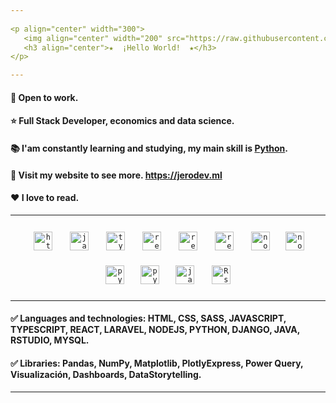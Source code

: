 ```yaml
---
                                                                                                                             
<p align="center" width="300">
   <img align="center" width="200" src="https://raw.githubusercontent.com/TheHakoDrako/thehakodrako.github.io/main/images/me.png" />
   <h3 align="center">★  ¡Hello World!  ★</h3>
</p>

---
```


#### 💼 Open to work.
#### ⭐ Full Stack Developer, economics and data science.
#### 📚 I'am constantly learning and studying, my main skill is [Python](https://www.python.org/).
#### 📃 Visit my website to see more. https://jerodev.ml
#### ❤️ I love to read.

---

<p align="center">
  <code><img title="HTML" height="30" alt="html" HSPACE="12" VSPACE="12" src="https://raw.githubusercontent.com/TheHakoDrako/thehakodrako.github.io/main/images/html.png"></code>
  <code><img title="JAVASCRIPT" height="30" alt="javascript" HSPACE="12" VSPACE="12" src="https://raw.githubusercontent.com/TheHakoDrako/thehakodrako.github.io/main/images/javascript.png"></code>
  <code><img title="TYPESCRIPT" height="30" alt="typescript" HSPACE="12" VSPACE="12" src="https://raw.githubusercontent.com/TheHakoDrako/thehakodrako.github.io/main/images/typescript.png"></code>
  <code><img title="REACT" height="30" alt="react" HSPACE="12" VSPACE="12" src="https://raw.githubusercontent.com/TheHakoDrako/thehakodrako.github.io/main/images/react.png"></code>
  <code><img title="GIT" height="30" alt="react" HSPACE="12" VSPACE="12" src="https://raw.githubusercontent.com/TheHakoDrako/thehakodrako.github.io/main/images/git.png"></code>
  <code><img title="LARAVEL" height="30" alt="react" HSPACE="12" VSPACE="12" src="https://raw.githubusercontent.com/TheHakoDrako/thehakodrako.github.io/main/images/laravel.jpg"></code>
  <code><img title="NODEJS" height="30" alt="nodejs" HSPACE="12" VSPACE="12" src="https://raw.githubusercontent.com/TheHakoDrako/thehakodrako.github.io/main/images/node.png"></code>
  <code><img title="MYSQL" height="30" alt="nodejs" HSPACE="9" VSPACE="9" src="https://raw.githubusercontent.com/TheHakoDrako/thehakodrako.github.io/main/images/mysql.png"></code>
  <code><img title="PYTHON" height="30" alt="python" HSPACE="12" VSPACE="12" src="https://raw.githubusercontent.com/TheHakoDrako/thehakodrako.github.io/main/images/python.png"></code>
  <code><img title="PHP" height="30" alt="python" HSPACE="10" VSPACE="10" src="https://raw.githubusercontent.com/TheHakoDrako/thehakodrako.github.io/main/images/PHP_logo.png"></code>
  <code><img title="JAVA" height="30" alt="java" HSPACE="12" VSPACE="12" src="https://raw.githubusercontent.com/TheHakoDrako/thehakodrako.github.io/main/images/java.png"></code>
  <code><img title="RSTUDIO" height="30" alt="Rstudio" HSPACE="12" VSPACE="12" src="https://raw.githubusercontent.com/TheHakoDrako/thehakodrako.github.io/main/images/Rst.png"></code>
</p>
  
---

#### ✅ Languages and technologies: HTML, CSS, SASS, JAVASCRIPT, TYPESCRIPT, REACT, LARAVEL, NODEJS, PYTHON, DJANGO, JAVA, RSTUDIO, MYSQL.
#### ✅ Libraries: Pandas, NumPy, Matplotlib, PlotlyExpress, Power Query, Visualización, Dashboards, DataStorytelling.

---
